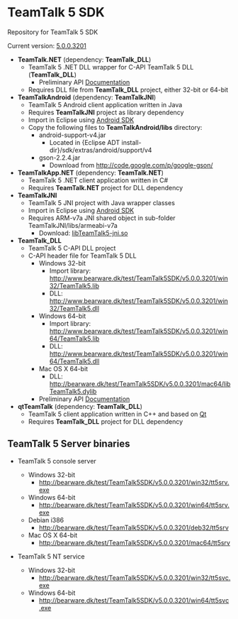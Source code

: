 # TeamTalk 5 SDK

Repository for TeamTalk 5 SDK

Current version: [5.0.0.3201](http://www.bearware.dk/test/TeamTalk5SDK/v5.0.0.3201)

* **TeamTalk.NET** (dependency: **TeamTalk_DLL**)
  * TeamTalk 5 .NET DLL wrapper for C-API TeamTalk 5 DLL (**TeamTalk_DLL**)
    * Preliminary API [Documentation](http://bearware.dk/test/TeamTalk5SDK/v5.0.0.3201/docs/NET/)
  * Requires DLL file from **TeamTalk_DLL** project, either 32-bit or 64-bit
* **TeamTalkAndroid** (dependency: **TeamTalkJNI**)
  * TeamTalk 5 Android client application written in Java
  * Requires **TeamTalkJNI** project as library dependency
  * Import in Eclipse using [Android SDK](http://developer.android.com/sdk/index.html)
  * Copy the following files to **TeamTalkAndroid/libs** directory:
    * android-support-v4.jar
      * Located in {Eclipse ADT install-dir}/sdk/extras/android/support/v4
    * gson-2.2.4.jar
      * Download from http://code.google.com/p/google-gson/
* **TeamTalkApp.NET** (dependency: **TeamTalk.NET**)
  * TeamTalk 5 .NET client application written in C#
  * Requires **TeamTalk.NET** project for DLL dependency
* **TeamTalkJNI**
  * TeamTalk 5 JNI project with Java wrapper classes
  * Import in Eclipse using [Android SDK](http://developer.android.com/sdk/index.html)
  * Requires ARM-v7a JNI shared object in sub-folder TeamTalkJNI/libs/armeabi-v7a
    * Download: [libTeamTalk5-jni.so](http://bearware.dk/test/TeamTalk5SDK/v5.0.0.3201/android/TeamTalk5JNI.tgz)
* **TeamTalk_DLL**
  * TeamTalk 5 C-API DLL project 
  * C-API header file for TeamTalk 5 DLL
    * Windows 32-bit
      * Import library: http://www.bearware.dk/test/TeamTalk5SDK/v5.0.0.3201/win32/TeamTalk5.lib
      * DLL: http://www.bearware.dk/test/TeamTalk5SDK/v5.0.0.3201/win32/TeamTalk5.dll
    * Windows 64-bit
      * Import library: http://www.bearware.dk/test/TeamTalk5SDK/v5.0.0.3201/win64/TeamTalk5.lib
      * DLL: http://www.bearware.dk/test/TeamTalk5SDK/v5.0.0.3201/win64/TeamTalk5.dll
    * Mac OS X 64-bit
      * DLL: http://bearware.dk/test/TeamTalk5SDK/v5.0.0.3201/mac64/libTeamTalk5.dylib
    * Preliminary API [Documentation](http://bearware.dk/test/TeamTalk5SDK/v5.0.0.3201/docs/C-API/)
* **qtTeamTalk** (dependency: **TeamTalk_DLL**)
  * TeamTalk 5 client application written in C++ and based on [Qt](http://www.qt-project.org)
  * Requires **TeamTalk_DLL** project for DLL dependency

## TeamTalk 5 Server binaries

* TeamTalk 5 console server
  * Windows 32-bit
    * http://bearware.dk/test/TeamTalk5SDK/v5.0.0.3201/win32/tt5srv.exe
  * Windows 64-bit
    * http://bearware.dk/test/TeamTalk5SDK/v5.0.0.3201/win64/tt5srv.exe
  * Debian i386
    * http://bearware.dk/test/TeamTalk5SDK/v5.0.0.3201/deb32/tt5srv
  * Mac OS X 64-bit
    * http://bearware.dk/test/TeamTalk5SDK/v5.0.0.3201/mac64/tt5srv

* TeamTalk 5 NT service
  * Windows 32-bit
    * http://bearware.dk/test/TeamTalk5SDK/v5.0.0.3201/win32/tt5svc.exe
  * Windows 64-bit
    * http://bearware.dk/test/TeamTalk5SDK/v5.0.0.3201/win64/tt5svc.exe

